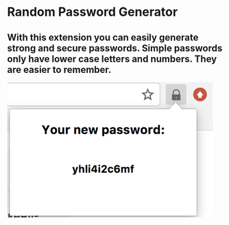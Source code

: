 Random Password Generator
==========================

With this extension you can easily generate strong and secure passwords. Simple passwords only have lower case letters and numbers. They are easier to remember.
-------------------------------------------------------------------------------------------------------------------------------------------

![Alt text](images/screenshot.png "Pic 1")